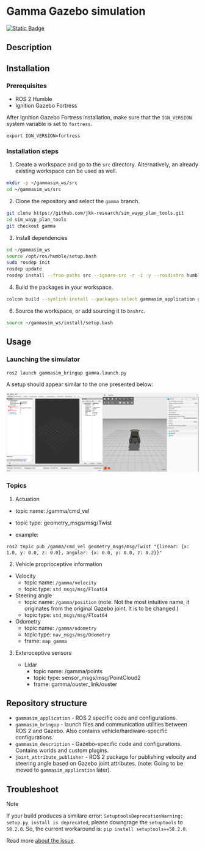 # Gamma Gazebo simulation

[![Static Badge](https://img.shields.io/badge/ROS_2-Humble-34aec5)](https://docs.ros.org/en/humble/)

## Description

## Installation

### Prerequisites

- ROS 2 Humble
- Ignition Gazebo Fortress

After Ignition Gazebo Fortress installation, make sure that the ```IGN_VERSION``` system variable is set to ```fortress```.

```
export IGN_VERSION=fortress
```

### Installation steps

1. Create a workspace and go to the `src` directory. Alternatively, an already existing workspace can be used as well.

```bash
mkdir -p ~/gammasim_ws/src
cd ~/gammasim_ws/src
```

2. Clone the repository and select the ```gamma``` branch.

```bash
git clone https://github.com/jkk-research/sim_wayp_plan_tools.git
cd sim_wayp_plan_tools
git checkout gamma
```

3. Install dependencies

```bash
cd ~/gammasim_ws
source /opt/ros/humble/setup.bash
sudo rosdep init
rosdep update
rosdep install --from-paths src --ignore-src -r -i -y --rosdistro humble

```

4. Build the packages in your workspace.

```bash
colcon build --symlink-install --packages-select gammasim_application gammasim_bringup gammasim_description gammasim_gazebo joint_attribute_publisher
```

6. Source the workspace, or add sourcing it to ```bashrc```.

```bash
source ~/gammasim_ws/install/setup.bash
```

## Usage

### Launching the simulator

```
ros2 launch gammasim_bringup gamma.launch.py
```

A setup should appear similar to the one presented below:

![Alt text](image.png)

### Topics

1. Actuation

- topic name: /gamma/cmd_vel
- topic type: geometry_msgs/msg/Twist

- example:

```
ros2 topic pub /gamma/cmd_vel geometry_msgs/msg/Twist "{linear: {x: 1.0, y: 0.0, z: 0.0}, angular: {x: 0.0, y: 0.0, z: 0.2}}"
```

2. Vehicle proprioceptive information

- Velocity
    - topic name: `/gamma/velocity`
    - topic type: `std_msgs/msg/Float64`
- Steering angle
    - topic name: `/gamma/position` (note: Not the most intuitive name, it originates from the original Gazebo joint. It is to be changed.)
    - topic type: `std_msgs/msg/Float64`
- Odometry
    - topic name: `/gamma/odometry`
    - topic type: `nav_msgs/msg/Odometry`
    - frame: `map_gamma`

3. Exteroceptive sensors

    - Lidar
        - topic name: /gamma/points
        - topic type: sensor_msgs/msg/PointCloud2
        - frame: gamma/ouster_link/ouster


## Repository structure

- ```gammasim_application``` - ROS 2 specific code and configurations.
- ```gammasim_bringup``` - launch files and communication utilities between ROS 2 and Gazebo. Also contains vehicle/hardware-specific configurations. 
- ```gammasim_description``` - Gazebo-specific code and configurations. Contains worlds and custom plugins.
- ```joint_attribute_publisher``` - ROS 2 package for publishing velocity and steering angle based on Gazebo joint attributes. (note: Going to be moved to ```gammasim_application``` later).

## Troubleshoot

> [!NOTE]  
> If your build produces a similare error: `SetuptoolsDeprecationWarning: setup.py install is deprecated`, please downgrage the `setuptools` to `58.2.0`.
> So, the current workaround is: `pip install setuptools==58.2.0`.

Read more [about the issue](https://answers.ros.org/question/396439/setuptoolsdeprecationwarning-setuppy-install-is-deprecated-use-build-and-pip-and-other-standards-based-tools/?answer=400052#post-id-400052).



